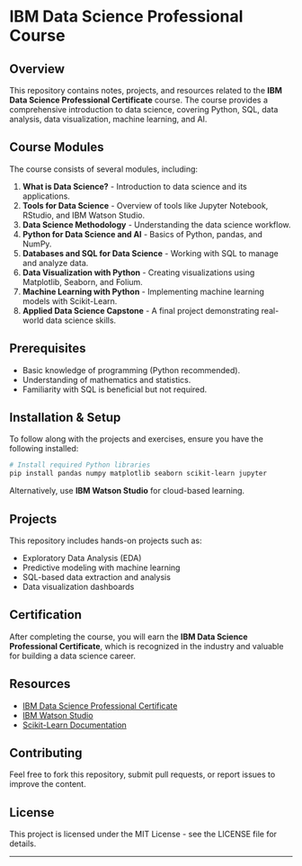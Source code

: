 # IBM Data Science Professional Course

## Overview
This repository contains notes, projects, and resources related to the **IBM Data Science Professional Certificate** course. The course provides a comprehensive introduction to data science, covering Python, SQL, data analysis, data visualization, machine learning, and AI.

## Course Modules
The course consists of several modules, including:
1. **What is Data Science?** - Introduction to data science and its applications.
2. **Tools for Data Science** - Overview of tools like Jupyter Notebook, RStudio, and IBM Watson Studio.
3. **Data Science Methodology** - Understanding the data science workflow.
4. **Python for Data Science and AI** - Basics of Python, pandas, and NumPy.
5. **Databases and SQL for Data Science** - Working with SQL to manage and analyze data.
6. **Data Visualization with Python** - Creating visualizations using Matplotlib, Seaborn, and Folium.
7. **Machine Learning with Python** - Implementing machine learning models with Scikit-Learn.
8. **Applied Data Science Capstone** - A final project demonstrating real-world data science skills.

## Prerequisites
- Basic knowledge of programming (Python recommended).
- Understanding of mathematics and statistics.
- Familiarity with SQL is beneficial but not required.

## Installation & Setup
To follow along with the projects and exercises, ensure you have the following installed:

```sh
# Install required Python libraries
pip install pandas numpy matplotlib seaborn scikit-learn jupyter
```

Alternatively, use **IBM Watson Studio** for cloud-based learning.

## Projects
This repository includes hands-on projects such as:
- Exploratory Data Analysis (EDA)
- Predictive modeling with machine learning
- SQL-based data extraction and analysis
- Data visualization dashboards

## Certification
After completing the course, you will earn the **IBM Data Science Professional Certificate**, which is recognized in the industry and valuable for building a data science career.

## Resources
- [IBM Data Science Professional Certificate](https://www.coursera.org/professional-certificates/ibm-data-science)
- [IBM Watson Studio](https://dataplatform.cloud.ibm.com/)
- [Scikit-Learn Documentation](https://scikit-learn.org/stable/)

## Contributing
Feel free to fork this repository, submit pull requests, or report issues to improve the content.

## License
This project is licensed under the MIT License - see the LICENSE file for details.

---



